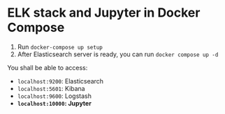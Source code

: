 # ELK stack and Jupyter in Docker Compose

1. Run `docker-compose up setup`
2. After Elasticsearch server is ready, you can run `docker compose up -d`

You shall be able to access:

- `localhost:9200`: Elasticsearch
- `localhost:5601`: Kibana
- `localhost:9600`: Logstash
- **`localhost:10000`: Jupyter**